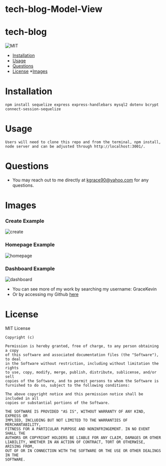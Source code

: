 # tech-blog-Model-View

# tech-blog
  ![MIT](https://img.shields.io/badge/License-MIT-blue)
  * [Installation](#installation)
  * [Usage](#usage)
  * [Questions](#questions)
  * [License](#license)
  *[Images](#images)
  
  # Installation
    npm install sequelize express express-handlebars mysql2 dotenv bcrypt connect-session-sequelize
  # Usage
    Users will need to clone this repo and from the terminal, npm install, node server and can be adjusted through http://localhost:3001/. 
  # Questions
  *  You may  reach out to me directly at kgrace90@yahoo.com for any questions.
  # Images
  
  ### Create Example
  ![create](https://user-images.githubusercontent.com/83180774/134841056-58fee1ed-0553-4f93-86de-46639942f0a7.png)
  ### Homepage Example
  ![homepage](https://user-images.githubusercontent.com/83180774/134841071-4a31266d-170c-448d-9dec-af75b52e26ea.png)
  ### Dashboard Example
  ![dashboard](https://user-images.githubusercontent.com/83180774/134841066-21f7ebd9-edad-43a8-980e-79de2ec71c85.png)

  * You can see more of my work by searching my username: GraceKevin
  * Or by accessing my Github [here](https://github.com/GraceKevin)

  # License

   
  MIT License

    Copyright (c) 
    
    Permission is hereby granted, free of charge, to any person obtaining a copy
    of this software and associated documentation files (the "Software"), to deal
    in the Software without restriction, including without limitation the rights
    to use, copy, modify, merge, publish, distribute, sublicense, and/or sell
    copies of the Software, and to permit persons to whom the Software is
    furnished to do so, subject to the following conditions:
    
    The above copyright notice and this permission notice shall be included in all
    copies or substantial portions of the Software.
    
    THE SOFTWARE IS PROVIDED "AS IS", WITHOUT WARRANTY OF ANY KIND, EXPRESS OR
    IMPLIED, INCLUDING BUT NOT LIMITED TO THE WARRANTIES OF MERCHANTABILITY,
    FITNESS FOR A PARTICULAR PURPOSE AND NONINFRINGEMENT. IN NO EVENT SHALL THE
    AUTHORS OR COPYRIGHT HOLDERS BE LIABLE FOR ANY CLAIM, DAMAGES OR OTHER
    LIABILITY, WHETHER IN AN ACTION OF CONTRACT, TORT OR OTHERWISE, ARISING FROM,
    OUT OF OR IN CONNECTION WITH THE SOFTWARE OR THE USE OR OTHER DEALINGS IN THE
    SOFTWARE.

